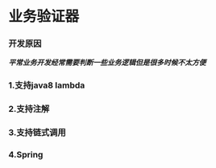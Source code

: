 # 业务验证器

### 开发原因
   ***平常业务开发经常需要判断一些业务逻辑但是很多时候不太方便***
   
### 1.支持java8 lambda

### 2.支持注解

### 3.支持链式调用

### 4.Spring